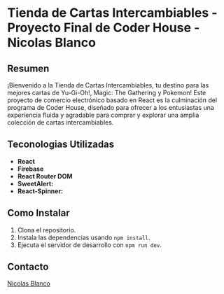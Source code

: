 # Tienda de Cartas Intercambiables - Proyecto Final de Coder House - Nicolas Blanco

## Resumen

¡Bienvenido a la Tienda de Cartas Intercambiables, tu destino para las mejores cartas de Yu-Gi-Oh!, Magic: The Gathering y Pokemon! Este proyecto de comercio electrónico basado en React es la culminación del programa de Coder House, diseñado para ofrecer a los entusiastas una experiencia fluida y agradable para comprar y explorar una amplia colección de cartas intercambiables.

## Teconologias Utilizadas

- **React**
- **Firebase**
- **React Router DOM**
- **SweetAlert:**
- **React-Spinner:**


## Como Instalar

1. Clona el repositorio.
2. Instala las dependencias usando `npm install`.
3. Ejecuta el servidor de desarrollo con `npm run dev`.

## Contacto

[Nicolas Blanco](https://github.com/nicowhite)